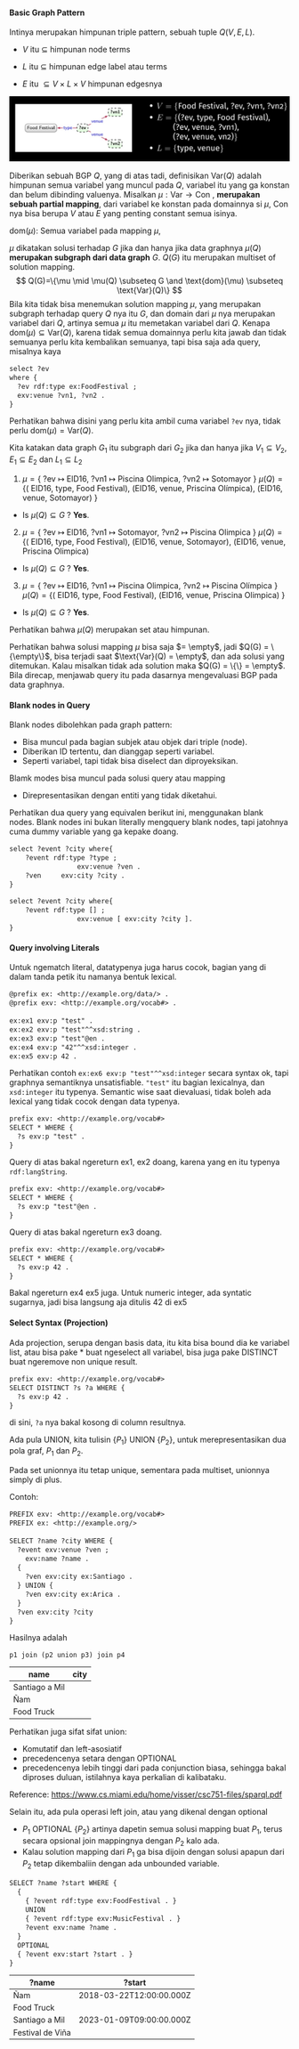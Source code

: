 #### Basic Graph Pattern

Intinya merupakan himpunan triple pattern, sebuah tuple $Q(V, E, L)$.

- $V$ itu $\subseteq$ himpunan node terms

- $L$ itu $\subseteq$ himpunan edge label atau terms
- $E$ itu $\subseteq V\times L \times V$ himpunan edgesnya

![image-20220920081103519](assets/image-20220920081103519.png)

Diberikan sebuah BGP $Q$, yang di atas tadi, definisikan $\text{Var}(Q)$ adalah himpunan semua variabel yang muncul pada $Q$, variabel itu yang ga konstan dan belum dibinding valuenya. Misalkan $\mu: \text{Var} \rightarrow \text{Con}$ , **merupakan sebuah partial mapping**, dari variabel ke konstan pada domainnya si $\mu$, $\text{Con}$ nya bisa berupa $V$ atau $E$ yang penting constant semua isinya.

$\text{dom}(\mu)$: Semua variabel pada mapping $\mu$,

$\mu$ dikatakan solusi terhadap $G$ jika dan hanya jika data graphnya $\mu(Q)$ **merupakan subgraph dari data graph** $G$. $Q(G)$ itu merupakan multiset of solution mapping.
$$
Q(G)=\{\mu \mid \mu(Q) \subseteq G \and \text{dom}(\mu) \subseteq \text{Var}(Q)\}
$$
Bila kita tidak bisa menemukan solution mapping $\mu$, yang merupakan subgraph terhadap query $Q$ nya itu $G$, dan domain dari $\mu$ nya merupakan variabel dari $Q$, artinya semua $\mu$ itu memetakan variabel dari $Q$. Kenapa $\text{dom}(\mu) \subseteq \text{Var}(Q)$, karena tidak semua domainnya perlu kita jawab dan tidak semuanya perlu kita kembalikan semuanya, tapi bisa saja ada query, misalnya kaya

```SPARQL
select ?ev
where {
  ?ev rdf:type ex:FoodFestival ;
  exv:venue ?vn1, ?vn2 .
}
```

Perhatikan bahwa disini yang perlu kita ambil cuma variabel `?ev` nya, tidak perlu $\text{dom}(\mu) = \text{Var}(Q)$. 

Kita katakan data graph $G_1$ itu subgraph dari $G_2$ jika dan hanya jika $V_1 \subseteq V_2, E_1 \subseteq E_2$ dan $L_1 \subseteq L_2$

1. $\mu=\{$ ?ev $\mapsto$ ElD16, ?vn1 $\mapsto$ Piscina Olimpica, ?vn2 $\mapsto$ Sotomayor $\}$
    $\mu(Q)=\{($ EID16, type, Food Festival), (EID16, venue, Priscina Olímpica), (EID16, venue, Sotomayor) $\}$
  - Is $\mu(Q) \subseteq G$ ? **Yes**.
2. $\mu=\{$ ?ev $\mapsto$ ElD16, ?vn1 $\mapsto$ Sotomayor, ?vn2 $\mapsto$ Piscina Olimpica $\}$
    $\mu(Q)=\{($ EID16, type, Food Festival), (EID16, venue, Sotomayor), (EID16, venue, Priscina Olimpica)
  - Is $\mu(Q) \subseteq G$ ? **Yes**.
3. $\mu=\{$ ?ev $\mapsto$ EID16, ?vn1 $\mapsto$ Piscina Olimpica, ?vn2 $\mapsto$ Piscina Olímpica $\}$
    $\mu(Q)=\{($ EID16, type, Food Festival), (EID16, venue, Priscina Olimpica) $\}$
  - Is $\mu(Q) \subseteq G$ ? **Yes**.

Perhatikan bahwa $\mu(Q)$ merupakan set atau himpunan.

Perhatikan bahwa solusi mapping $\mu$ bisa saja $= \empty$, jadi $Q(G) = \{\empty\}$, bisa terjadi saat $\text{Var}(Q) = \empty$, dan ada solusi yang ditemukan. Kalau misalkan tidak ada solution maka $Q(G) = \{\} = \empty$. Bila direcap, menjawab query itu pada dasarnya mengevaluasi BGP pada data graphnya.

#### Blank nodes in Query

Blank nodes dibolehkan pada graph pattern:

- Bisa muncul pada bagian subjek atau objek dari triple (node).
- Diberikan ID tertentu, dan dianggap seperti variabel.
- Seperti variabel, tapi tidak bisa diselect dan diproyeksikan.

Blamk modes bisa muncul pada solusi query atau mapping

- Direpresentasikan dengan entiti yang tidak diketahui.

Perhatikan dua query yang equivalen berikut ini, menggunakan blank nodes. Blank nodes ini bukan literally mengquery blank nodes, tapi jatohnya cuma dummy variable yang ga kepake doang.

```sparql
select ?event ?city where{
	?event rdf:type ?type ;
				 exv:venue ?ven .
	?ven 	 exv:city ?city .
}
```

```sparql
select ?event ?city where{
	?event rdf:type [] ;
				 exv:venue [ exv:city ?city ].
}
```

#### Query involving Literals

Untuk ngematch literal, datatypenya juga harus cocok, bagian yang di dalam tanda petik itu namanya bentuk lexical.

```turtle
@prefix ex: <http://example.org/data/> .
@prefix exv: <http://example.org/vocab#> .

ex:ex1 exv:p "test" .
ex:ex2 exv:p "test"^^xsd:string .
ex:ex3 exv:p "test"@en .
ex:ex4 exv:p "42"^^xsd:integer .
ex:ex5 exv:p 42 .
```

Perhatikan contoh `ex:ex6 exv:p "test"^^xsd:integer` secara syntax ok, tapi graphnya semantiknya unsatisfiable. `"test"` itu bagian lexicalnya, dan `xsd:integer` itu typenya. Semantic wise saat dievaluasi, tidak boleh ada lexical yang tidak cocok dengan data typenya.

```SPARQL
prefix exv: <http://example.org/vocab#> 
SELECT * WHERE {
  ?s exv:p "test" .
}
```

Query di atas bakal ngereturn ex1, ex2 doang, karena yang en itu typenya `rdf:langString`.

```SPARQL
prefix exv: <http://example.org/vocab#> 
SELECT * WHERE {
  ?s exv:p "test"@en .
}
```

Query di atas bakal ngereturn ex3 doang.

```SPARQL
prefix exv: <http://example.org/vocab#> 
SELECT * WHERE {
  ?s exv:p 42 .
}
```

Bakal ngereturn ex4 ex5 juga. Untuk numeric integer, ada syntatic sugarnya, jadi bisa langsung aja ditulis 42 di ex5

#### Select Syntax (Projection)

Ada projection, serupa dengan basis data, itu kita bisa bound dia ke variabel list, atau bisa pake * buat ngeselect all variabel, bisa juga pake DISTINCT buat ngeremove non unique result.

```sparql
prefix exv: <http://example.org/vocab#> 
SELECT DISTINCT ?s ?a WHERE {
  ?s exv:p 42 .
}
```

di sini, `?a` nya bakal kosong di column resultnya.

Ada pula UNION, kita tulisin {$P_1$} UNION {$P_2$}, untuk merepresentasikan dua pola graf, $P_1$ dan $P_2$.

Pada set unionnya itu tetap unique, sementara pada multiset, unionnya simply di plus.

Contoh:

```sparql
PREFIX exv: <http://example.org/vocab#>
PREFIX ex: <http://example.org/>

SELECT ?name ?city WHERE {
  ?event exv:venue ?ven ;
    exv:name ?name .
  {
    ?ven exv:city ex:Santiago .
  } UNION {
    ?ven exv:city ex:Arica .
  }
  ?ven exv:city ?city
}
```

Hasilnya adalah

```
p1 join (p2 union p3) join p4
```

| name           | city                                              |
| -------------- | ------------------------------------------------- |
| Santiago a Mil | [](http://localhost:9999/blazegraph/#explore:kb:) |
| Ñam            | [](http://localhost:9999/blazegraph/#explore:kb:) |
| Food Truck     | [](http://localhost:9999/blazegraph/#explore:kb:) |

Perhatikan juga sifat sifat union:

- Komutatif dan left-asosiatif
- precedencenya setara dengan OPTIONAL
- precedencenya lebih tinggi dari pada conjunction biasa, sehingga bakal diproses duluan, istilahnya kaya perkalian di kalibataku.

Reference: https://www.cs.miami.edu/home/visser/csc751-files/sparql.pdf

Selain itu, ada pula operasi left join, atau yang dikenal dengan optional

- $P_1$ OPTIONAL {$P_2$} artinya dapetin semua solusi mapping buat $P_1$, terus secara opsional join mappingnya dengan $P_2$ kalo ada.
- Kalau solution mapping dari $P_1$ ga bisa dijoin dengan solusi apapun dari $P_2$ tetap dikembaliin dengan ada unbounded variable.

```sparql
SELECT ?name ?start WHERE {
  {
    { ?event rdf:type exv:FoodFestival . }
    UNION
    { ?event rdf:type exv:MusicFestival . }
  	?event exv:name ?name .
  }
  OPTIONAL
  { ?event exv:start ?start . }
}
```

| ?name            | ?start                   |
| ---------------- | ------------------------ |
| Ñam              | 2018-03-22T12:00:00.000Z |
| Food Truck       |                          |
| Santiago a Mil   | 2023-01-09T09:00:00.000Z |
| Festival de Viña |                          |
